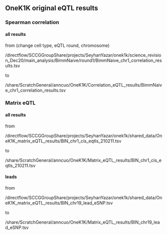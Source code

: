 ## OneK1K original eQTL results

### Spearman correlation

#### all results

from (change cell type, eQTL round, chromosome)

/directflow/SCCGGroupShare/projects/SeyhanYazar/onek1k/science_revision_Dec20/main_analysis/BimmNaive/round1/BimmNaive_chr1_correlation_results.tsv

to

/share/ScratchGeneral/anncuo/OneK1K/Correlation_eQTL_results/BimmNaive_chr1_correlation_results.tsv

### Matrix eQTL

#### all results

from

/directflow/SCCGGroupShare/projects/SeyhanYazar/onek1k/shared_data/OneK1K_matrix_eQTL_results/BIN_chr1_cis_eqtls_210211.tsv

to 

/share/ScratchGeneral/anncuo/OneK1K/Matrix_eQTL_results/BIN_chr1_cis_eqtls_210211.tsv

#### leads

from

/directflow/SCCGGroupShare/projects/SeyhanYazar/onek1k/shared_data/OneK1K_matrix_eQTL_results/BIN_chr19_lead_eSNP.tsv

to 

/share/ScratchGeneral/anncuo/OneK1K/Matrix_eQTL_results/BIN_chr19_lead_eSNP.tsv
